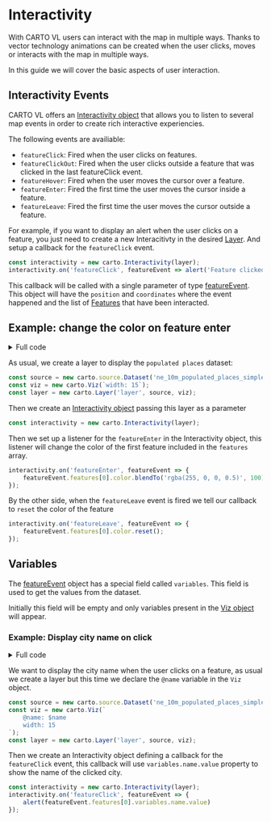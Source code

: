 # Interactivity
With CARTO VL users can interact with the map in multiple ways. Thanks to vector technology animations can be created when the user clicks, moves or interacts with the map in multiple ways.

In this guide we will cover the basic aspects of user interaction.


## Interactivity Events

CARTO VL offers an [Interactivity object](https://carto.com/developers/carto-vl/reference/#cartointeractivity) that allows you to listen to several
map events in order to create rich interactive experiencies.

The following events are availiable:

- `featureClick`: Fired when the user clicks on features.
- `featureClickOut`: Fired when the user clicks outside a feature that was clicked in the last featureClick event.
- `featureHover`: Fired when the user moves the cursor over a feature.
- `featureEnter`: Fired the first time the user moves the cursor inside a feature.
- `featureLeave`: Fired the first time the user moves the cursor outside a feature.

For example, if you want to display an alert when the user clicks on a feature, you just need to create a new Interacitivty in the desired [Layer](https://carto.com/developers/carto-vl/reference/#cartolayer). And setup a callback for the `featureClick` event.


```js
const interactivity = new carto.Interactivity(layer);
interactivity.on('featureClick', featureEvent => alert('Feature clicked'));
```

This callback will be called with a single parameter of type [featureEvent](https://carto.com/developers/carto-vl/reference/#featureevent). This object will have the `position` and `coordinates` where the 
event happened and the list of [Features](https://carto.com/developers/carto-vl/reference/#feature) that have been interacted.

## Example: change the color on feature enter

<details>
  <summary>Full code</summary>

  ```html
<!DOCTYPE html>
<html>

<head>
    <title>Single layer | CARTO</title>
    <meta name="viewport" content="width=device-width, initial-scale=1.0">
    <meta charset="UTF-8">
    <!-- Include CARTO VL JS -->
    <script src="https://cartodb-libs.global.ssl.fastly.net/carto-vl/v0.3.0/carto-vl.js"></script>
    <!-- Include Mapbox GL JS -->
    <script src="https://cartodb-libs.global.ssl.fastly.net/mapbox-gl/v0.45.0-carto1/mapbox-gl.js"></script>
    <!-- Include Mapbox GL CSS -->
    <link href="https://api.tiles.mapbox.com/mapbox-gl-js/v0.45.0/mapbox-gl.css" rel="stylesheet" />
    <style>
        #map {
            position: absolute;
            height: 100%;
            width: 100%;
        }
    </style>
</head>

<body>
    <div id="map"></div>
    <script>
        const map = new mapboxgl.Map({
            container: 'map',
            style: 'https://basemaps.cartocdn.com/gl/voyager-gl-style/style.json',
            center: [-2, 40],
            zoom: 5,
            dragRotate: false
        });

        carto.setDefaultAuth({
            user: 'cartogl',
            apiKey: 'default_public'
        });

        const source = new carto.source.Dataset('ne_10m_populated_places_simple');
        const viz = new carto.Viz(`width: 15`);
        const layer = new carto.Layer('layer', source, viz);

        const interactivity = new carto.Interactivity(layer);
        interactivity.on('featureEnter', featureEvent => {
            featureEvent.features[0].color.blendTo('rgba(255, 0, 0, 0.5)', 100);
        });

        interactivity.on('featureLeave', featureEvent => {
            featureEvent.features[0].color.reset();
        });

        layer.addTo(map);
    </script>
</body>

</html>
```
</details>

As usual, we create a layer to display the `populated places` dataset:

```js
const source = new carto.source.Dataset('ne_10m_populated_places_simple');
const viz = new carto.Viz(`width: 15`);
const layer = new carto.Layer('layer', source, viz);
```

Then we create an [Interactivity object](https://carto.com/developers/carto-vl/reference/#cartointeractivity) passing this layer as a parameter


```js
const interactivity = new carto.Interactivity(layer);
```

Then we set up a listener for the `featureEnter` in the Interactivity object, this listener will change the color of the first
feature included in the `features` array.

```js
interactivity.on('featureEnter', featureEvent => {
    featureEvent.features[0].color.blendTo('rgba(255, 0, 0, 0.5)', 100);
});
```

By the other side, when the `featureLeave` event is fired we tell our callback to `reset` the color of the feature

```js
interactivity.on('featureLeave', featureEvent => {
    featureEvent.features[0].color.reset();
});
```


## Variables

The [featureEvent](https://carto.com/developers/carto-vl/reference/#featureevent) object has a special field called `variables`. This field
is used to get the values from the dataset.

Initially this field will be empty and only variables present in the [Viz object](https://carto.com/developers/carto-vl/reference/#vizspec) will appear.

### Example: Display city name on click

<details>
  <summary>Full code</summary>

```html
<!DOCTYPE html>
<html>

<head>
    <title>Single layer | CARTO</title>
    <meta name="viewport" content="width=device-width, initial-scale=1.0">
    <meta charset="UTF-8">
    <!-- Include CARTO VL JS -->
    <script src="https://cartodb-libs.global.ssl.fastly.net/carto-vl/v0.3.0/carto-vl.js"></script>
    <!-- Include Mapbox GL JS -->
    <script src="https://cartodb-libs.global.ssl.fastly.net/mapbox-gl/v0.45.0-carto1/mapbox-gl.js"></script>
    <!-- Include Mapbox GL CSS -->
    <link href="https://api.tiles.mapbox.com/mapbox-gl-js/v0.45.0/mapbox-gl.css" rel="stylesheet" />
    <style>
        #map {
            position: absolute;
            height: 100%;
            width: 100%;
        }
    </style>
</head>

<body>
    <div id="map"></div>
    <script>
        const map = new mapboxgl.Map({
            container: 'map',
            style: 'https://basemaps.cartocdn.com/gl/voyager-gl-style/style.json',
            center: [-2, 40],
            zoom: 5,
            dragRotate: false
        });

        carto.setDefaultAuth({
            user: 'cartogl',
            apiKey: 'default_public'
        });

        const source = new carto.source.Dataset('ne_10m_populated_places_simple');
        const viz = new carto.Viz(`
            @name: $name
            width: 15
        `);
        const layer = new carto.Layer('layer', source, viz);

        const interactivity = new carto.Interactivity(layer);
        interactivity.on('featureClick', featureEvent => {
            alert(featureEvent.features[0].variables.name.value)
        });

        layer.addTo(map);
    </script>
</body>

</html>
```
</details>

We want to display the city name when the user clicks on a feature, as usual we create a layer but this time we declare the `@name` variable
in the `Viz` object.

```js
const source = new carto.source.Dataset('ne_10m_populated_places_simple');
const viz = new carto.Viz(`
    @name: $name
    width: 15
`);
const layer = new carto.Layer('layer', source, viz);
```

Then we create an Interactivity object defining a callback for the  `featureClick` event, this callback will use `variables.name.value` property
to show the name of the clicked city.


```js
const interactivity = new carto.Interactivity(layer);
interactivity.on('featureClick', featureEvent => {
    alert(featureEvent.features[0].variables.name.value)
});
```
